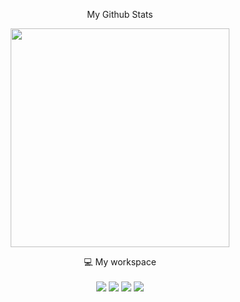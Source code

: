 <p align='center'>
  My Github Stats
</p>
<p align='center'>
  <a href="#"><img src="https://github-readme-stats.vercel.app/api?username=Sayak-Saha&show_icons=true&count_private=true&theme=dark" width="350"></a>
</p>

<p align='center'>
  💻 My workspace<br/><br/>
  <img src="https://img.shields.io/badge/windows-%230078D6.svg?&style=for-the-badge&logo=windows&logoColor=white" />
  <img src="https://img.shields.io/badge/ryzen%207%207840HS-%230071C5.svg?&style=for-the-badge&logo=amd&logoColor=white" />
  <img src="https://img.shields.io/badge/RAM-16GB-%230071C5.svg?&style=for-the-badge&logoColor=white" />
  <img src="https://img.shields.io/badge/nvidia-gtx%204060-%2376B900.svg?&style=for-the-badge&logo=nvidia&logoColor=white" />
</p>
